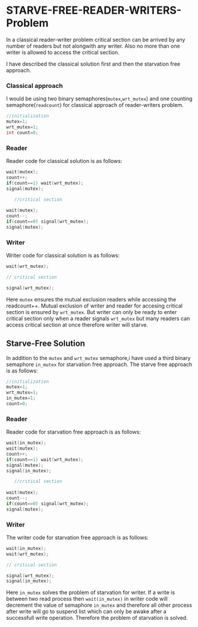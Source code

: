 # STARVE-FREE-READER-WRITERS-Problem
In a classical reader-writer problem critical section can be arrived by any number of readers but not alongwith any writer. Also no more than one writer is allowed to access the critical section.

I have described the classical solution first and then the starvation free approach.

### Classical approach

I would be using two binary semaphores(`mutex`,`wrt_mutex`) and one counting semaphore(`readcount`) for classical approach of reader-writers problem.

```cpp
//initialization
mutex=1;
wrt_mutex=1;
int count=0;
```

### Reader
Reader code for classical solution is as follows:

```cpp
wait(mutex);
count++;
if(count==1) wait(wrt_mutex);
signal(mutex);

   //critical section
   
wait(mutex);
count--;
if(count==0) signal(wrt_mutex);
signal(mutex);
```

### Writer
Writer code for classical solution is as follows:

```cpp
wait(wrt_mutex);

// critical section

signal(wrt_mutex);
```

Here `mutex` ensures the mutual exclusion readers while accessing the readcount++. Mutual exclusion of writer and reader for accesing critical section is ensured by `wrt_mutex`. But writer can only be ready to enter critical section only when a reader signals `wrt_mutex` but many readers can access critical section at once therefore writer will starve.

## Starve-Free Solution

In addition to the `mutex` and `wrt_mutex` semaphore,i have used a third binary semaphore `in_mutex` for starvation free approach.
The starve free approach is as follows:
```cpp
//initialization
mutex=1;
wrt_mutex=1;
in_mutex=1;
count=0;
```

### Reader
Reader code for starvation free approach is as follows:

```cpp
wait(in_mutex);
wait(mutex);
count++;
if(count==1) wait(wrt_mutex);
signal(mutex);
signal(in_mutex);

   //critical section
   
wait(mutex);
count--;
if(count==0) signal(wrt_mutex);
signal(mutex);
```

### Writer
The writer code for starvation free approach is as follows:

```cpp
wait(in_mutex);
wait(wrt_mutex);

// critical section

signal(wrt_mutex);
signal(in_mutex);
```

Here `in_mutex` solves the problem of starvation for writer. If a write is between two read process then `wait(in_mutex)` in writer code will decrement the value of semaphore `in_mutex` and therefore all other process after write will go to suspend list which can only be awake after a successfull write operation. Therefore the problem of starvation is solved.

